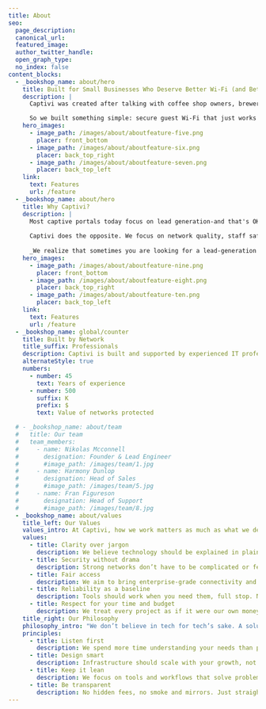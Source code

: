 ```yaml
---
title: About
seo:
  page_description:
  canonical_url:
  featured_image:
  author_twitter_handle:
  open_graph_type:
  no_index: false
content_blocks:
  - _bookshop_name: about/hero
    title: Built for Small Businesses Who Deserve Better Wi‑Fi (and Better Networks)
    description: |
      Captivi was created after talking with coffee shop owners, brewery managers, and others in the hospitality space — people who were tired of resetting Wi‑Fi passwords, dealing with staff questions, or paying for features they’d never use.

      So we built something simple: secure guest Wi‑Fi that just works — backed by world class cloud components, and real support, no marketing fluff.
    hero_images:
      - image_path: /images/about/aboutfeature-five.png
        placer: front_bottom
      - image_path: /images/about/aboutfeature-six.png
        placer: back_top_right
      - image_path: /images/about/aboutfeature-seven.png
        placer: back_top_left
    link:
      text: Features
      url: /feature
  - _bookshop_name: about/hero
    title: Why Captivi?
    description: |
      Most captive portals today focus on lead generation-and that's OK. But... they ask your guests for phone numbers, email addresses, or other information that -at best- slows the experience down and causes friction. That data is then turned around and positioned for marketing or resale. That’s not always what you signed up for.
      
      Captivi does the opposite. We focus on network quality, staff safety, and customer experience.
      
      _We realize that sometimes you are looking for a lead-generation platform, and if that's the case we're happy to recommend some amazing products (that aren't Captivi). Satisfaction with your network is one of our core tenants, and we know that doesn't always mean it's with us!_
    hero_images:
      - image_path: /images/about/aboutfeature-nine.png
        placer: front_bottom
      - image_path: /images/about/aboutfeature-eight.png
        placer: back_top_right
      - image_path: /images/about/aboutfeature-ten.png
        placer: back_top_left
    link:
      text: Features
      url: /feature
  - _bookshop_name: global/counter
    title: Built by Network
    title_suffix: Professionals
    description: Captivi is built and supported by experienced IT professionals who work with networks of all shapes and backgrounds every day. We’re not a venture-backed startup — we’re a small, independent team who believe every business deserves secure, reliable network without jumping through hoops.
    alternateStyle: true
    numbers:
      - number: 45
        text: Years of experience
      - number: 500
        suffix: K
        prefix: $
        text: Value of networks protected

  # - _bookshop_name: about/team
  #   title: Our team
  #   team_members:
  #     - name: Nikolas Mcconnell
  #       designation: Founder & Lead Engineer
  #       #image_path: /images/team/1.jpg
  #     - name: Harmony Dunlop
  #       designation: Head of Sales
  #       #image_path: /images/team/5.jpg
  #     - name: Fran Figureson
  #       designation: Head of Support
  #       #image_path: /images/team/8.jpg
  - _bookshop_name: about/values
    title_left: Our Values
    values_intro: At Captivi, how we work matters as much as what we deliver. Our values keep things practical, clear, and focused on helping small businesses thrive.
    values:
      - title: Clarity over jargon
        description: We believe technology should be explained in plain English, not buried in acronyms or buzzwords. If you can’t understand it, it isn’t a solution.
      - title: Security without drama
        description: Strong networks don’t have to be complicated or fear-driven. We put guardrails in place quietly so you can focus on running your business.
      - title: Fair access
        description: We aim to bring enterprise-grade connectivity and support to small businesses, especially those who are usually priced out of “big IT.”
      - title: Reliability as a baseline
        description: Tools should work when you need them, full stop. No excuses, no endless troubleshooting.
      - title: Respect for your time and budget
        description: We treat every project as if it were our own money on the line, because we know it is for you.
    title_right: Our Philosophy
    philosophy_intro: "We don’t believe in tech for tech’s sake. A solution is only as good as its ability to make your day easier, safer, and more productive. Our approach is simple:"
    principles:
      - title: Listen first
        description: We spend more time understanding your needs than pitching canned solutions.
      - title: Design smart
        description: Infrastructure should scale with your growth, not box you in.
      - title: Keep it lean
        description: We focus on tools and workflows that solve problems directly, without bloat.
      - title: Be transparent
        description: No hidden fees, no smoke and mirrors. Just straightforward advice and execution.
---
```

